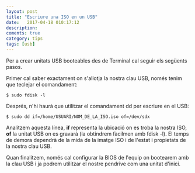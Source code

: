 ```yaml
---
layout: post
title: "Escriure una ISO en un USB"
date:   2017-04-18 010:17:12
description:
coments: true
category: tips
tags: [usb]
---
```

Per a crear unitats USB booteables des de Terminal cal seguir els següents pasos.

Primer cal saber exactament on s'allotja la nostra clau USB, només tenim que teclejar el comandament:

    $ sudo fdisk -l

Després, n'hi haurà que utilitzar el comandament dd per escriure en el USB:

    $ sudo dd if=/home/USUARI/NOM_DE_LA_ISO.iso of=/dev/sdx

Analitzem aquesta línea, **if** representa la ubicació on es troba la nostra ISO, **of** la unitat USB on es gravarà (la obtindrem fàcilmen amb fdisk -l). El temps de demora dependrà de la mida de la imatge ISO i de l'estat i propietats de la nostra clau USB.

Quan finalitzem, només cal configurar la BIOS de l'equip on bootearem amb la clau USB i ja podrem utilitzar el nostre pendrive com una unitat d'inici.
